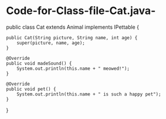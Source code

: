 # Code-for-Class-file-Cat.java-

public class Cat extends Animal implements IPettable {

    public Cat(String picture, String name, int age) {
        super(picture, name, age);
    }

    @Override
    public void madeSound() {
        System.out.println(this.name + " meowed!");
    }

    @Override
    public void pet() {
        System.out.println(this.name + " is such a happy pet");
    }
}
